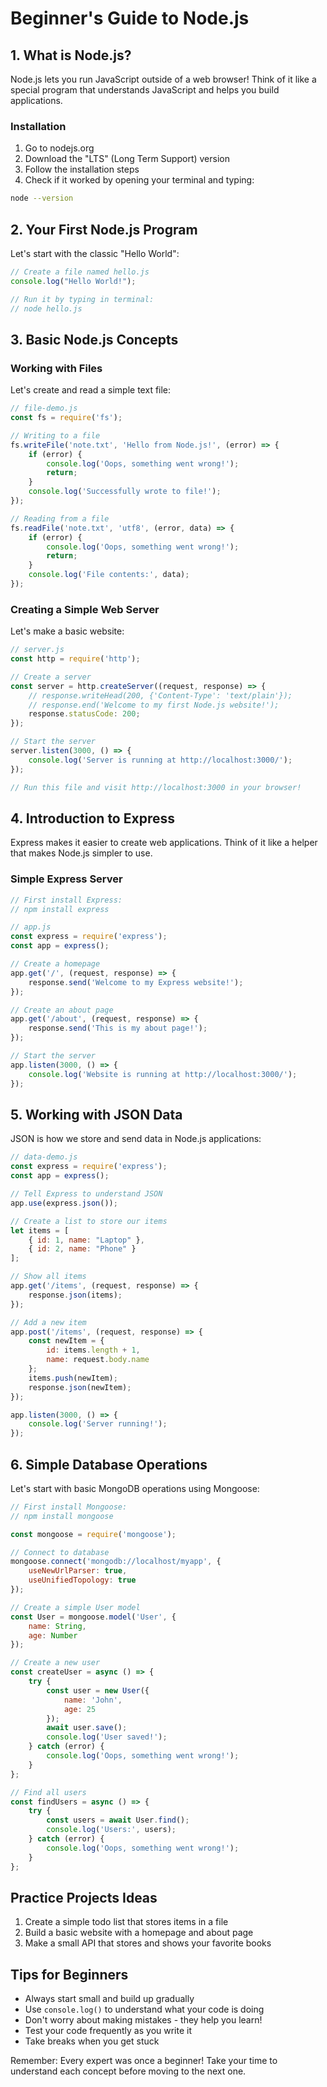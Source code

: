 # Beginner's Guide to Node.js

## 1. What is Node.js?
Node.js lets you run JavaScript outside of a web browser! Think of it like a special program that understands JavaScript and helps you build applications.

### Installation
1. Go to nodejs.org
2. Download the "LTS" (Long Term Support) version
3. Follow the installation steps
4. Check if it worked by opening your terminal and typing:
```bash
node --version
```

## 2. Your First Node.js Program
Let's start with the classic "Hello World":

```javascript
// Create a file named hello.js
console.log("Hello World!");

// Run it by typing in terminal:
// node hello.js
```

## 3. Basic Node.js Concepts

### Working with Files
Let's create and read a simple text file:
```javascript
// file-demo.js
const fs = require('fs');

// Writing to a file
fs.writeFile('note.txt', 'Hello from Node.js!', (error) => {
    if (error) {
        console.log('Oops, something went wrong!');
        return;
    }
    console.log('Successfully wrote to file!');
});

// Reading from a file
fs.readFile('note.txt', 'utf8', (error, data) => {
    if (error) {
        console.log('Oops, something went wrong!');
        return;
    }
    console.log('File contents:', data);
});
```

### Creating a Simple Web Server
Let's make a basic website:
```javascript
// server.js
const http = require('http');

// Create a server
const server = http.createServer((request, response) => {
    // response.writeHead(200, {'Content-Type': 'text/plain'});
    // response.end('Welcome to my first Node.js website!');
    response.statusCode: 200;
});

// Start the server
server.listen(3000, () => {
    console.log('Server is running at http://localhost:3000/');
});

// Run this file and visit http://localhost:3000 in your browser!
```

## 4. Introduction to Express
Express makes it easier to create web applications. Think of it like a helper that makes Node.js simpler to use.

### Simple Express Server
```javascript
// First install Express:
// npm install express

// app.js
const express = require('express');
const app = express();

// Create a homepage
app.get('/', (request, response) => {
    response.send('Welcome to my Express website!');
});

// Create an about page
app.get('/about', (request, response) => {
    response.send('This is my about page!');
});

// Start the server
app.listen(3000, () => {
    console.log('Website is running at http://localhost:3000/');
});
```

## 5. Working with JSON Data
JSON is how we store and send data in Node.js applications:

```javascript
// data-demo.js
const express = require('express');
const app = express();

// Tell Express to understand JSON
app.use(express.json());

// Create a list to store our items
let items = [
    { id: 1, name: "Laptop" },
    { id: 2, name: "Phone" }
];

// Show all items
app.get('/items', (request, response) => {
    response.json(items);
});

// Add a new item
app.post('/items', (request, response) => {
    const newItem = {
        id: items.length + 1,
        name: request.body.name
    };
    items.push(newItem);
    response.json(newItem);
});

app.listen(3000, () => {
    console.log('Server running!');
});
```

## 6. Simple Database Operations
Let's start with basic MongoDB operations using Mongoose:

```javascript
// First install Mongoose:
// npm install mongoose

const mongoose = require('mongoose');

// Connect to database
mongoose.connect('mongodb://localhost/myapp', {
    useNewUrlParser: true,
    useUnifiedTopology: true
});

// Create a simple User model
const User = mongoose.model('User', {
    name: String,
    age: Number
});

// Create a new user
const createUser = async () => {
    try {
        const user = new User({
            name: 'John',
            age: 25
        });
        await user.save();
        console.log('User saved!');
    } catch (error) {
        console.log('Oops, something went wrong!');
    }
};

// Find all users
const findUsers = async () => {
    try {
        const users = await User.find();
        console.log('Users:', users);
    } catch (error) {
        console.log('Oops, something went wrong!');
    }
};
```

## Practice Projects Ideas
1. Create a simple todo list that stores items in a file
2. Build a basic website with a homepage and about page
3. Make a small API that stores and shows your favorite books

## Tips for Beginners
- Always start small and build up gradually
- Use `console.log()` to understand what your code is doing
- Don't worry about making mistakes - they help you learn!
- Test your code frequently as you write it
- Take breaks when you get stuck

Remember: Every expert was once a beginner! Take your time to understand each concept before moving to the next one.
